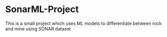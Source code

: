 # SonarML-Project
This is a small project which uses ML models to differentiate between rock and mine using SONAR dataset
